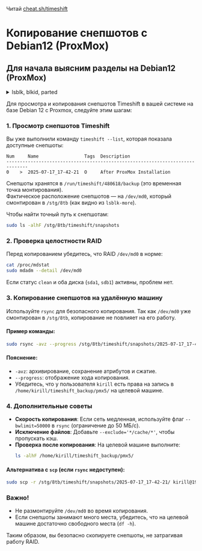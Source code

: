 Читай [cheat.sh/timeshift](https://cheat.sh/timeshift)


# Копирование снепшотов с Debian12 (ProxMox)


## Для начала выясним разделы на Debian12 (ProxMox)

<details>
<summary>lsblk, blkid, parted</summary>
  
```bash
root@pmx5:~# uname -a
Linux pmx5 6.8.12-11-pve #1 SMP PREEMPT_DYNAMIC PMX 6.8.12-11 (2025-05-22T09:39Z) x86_64 GNU/Linux
root@pmx5:~# 
root@pmx5:~# sudo parted -l
Model: ATA TOSHIBA MG08ADA8 (scsi)
Disk /dev/sda: 8002GB
Sector size (logical/physical): 512B/4096B
Partition Table: gpt
Disk Flags: 

Number  Start   End     Size    File system  Name     Flags
 1      1049kB  7990GB  7990GB               primary


Model: ATA TOSHIBA MG08ADA8 (scsi)
Disk /dev/sdb: 8002GB
Sector size (logical/physical): 512B/4096B
Partition Table: gpt
Disk Flags: 

Number  Start   End     Size    File system  Name     Flags
 1      1049kB  7990GB  7990GB               primary


Model: Samsung SSD 980 1TB (nvme)
Disk /dev/nvme0n1: 1000GB
Sector size (logical/physical): 512B/512B
Partition Table: gpt
Disk Flags: 

Number  Start   End     Size   File system  Name  Flags
 1      1049kB  512MB   511MB  fat32              boot, esp
 2      512MB   301GB   300GB  ext4
 3      301GB   1000GB  700GB  ext4


Model: Linux Software RAID Array (md)
Disk /dev/md0: 7990GB
Sector size (logical/physical): 512B/4096B
Partition Table: loop
Disk Flags: 

Number  Start  End     Size    File system  Flags
 1      0,00B  7990GB  7990GB  ext4


Model: Samsung SSD 970 EVO Plus 1TB (nvme)
Disk /dev/nvme1n1: 1000GB
Sector size (logical/physical): 512B/512B
Partition Table: gpt
Disk Flags: 

Number  Start   End     Size    File system  Name  Flags
 1      1049kB  1000GB  1000GB  ext4


root@pmx5:~# sudo blkid -o list
device                                          fs_type         label            mount point                                         UUID
--------------------------------------------------------------------------------------------------------------------------------------------------------------------------
/dev/nvme0n1p3                                  ext4                             /home                                               cb2e1883-8456-4647-9432-a86cc17d201a
/dev/nvme0n1p1                                  vfat                             /boot/efi                                           6F7B-1FDE
/dev/nvme0n1p2                                  ext4                             /                                                   6c0ffa47-322c-4115-9d41-3cce70b08c14
/dev/sdb1                                       linux_raid_member proxmox5:0     (in use)                                            ccb5be21-2f11-f550-74a1-6b4e1ecee8a0
/dev/md0                                        ext4                             /stg/8tb                                            e4f25f34-cc70-4a2a-9991-1d17fb271e57
/dev/loop0                                      ext4                             (in use)                                            3a46effc-b443-4ddd-9703-28db13ba4f4e
/dev/nvme1n1p1                                  ext4                             (not mounted)                                       17a79082-d82a-496a-9d8e-dbd6d1f8b3c2
/dev/sda1                                       linux_raid_member proxmox5:0     (in use)                                            ccb5be21-2f11-f550-74a1-6b4e1ecee8a0
/dev/loop1                                      ext4                             (in use)                                            e0f0744f-6ad0-4c07-981f-72c8cbf7dbec
/dev/loop6                                      ext4                             (in use)                                            0871c3f0-efb0-4c53-92b6-132a0e1dc18d
/dev/loop4                                      ext4                             (in use)                                            b0cbdb1c-07fe-46f5-bb06-2c2a8afb5ef0
/dev/loop2                                      ext4                             (in use)                                            282efc1a-55cf-4efb-b773-fd9d5c142b5e
/dev/loop7                                      ext4                             (in use)                                            ad205f41-cf66-41d8-b10d-406ba3f7a619
/dev/loop5                                      ext4                             (in use)                                            6f1182c9-8475-45f8-b02b-eee88dd97cad
/dev/loop3                                      ext4                             (in use)                                            1f7dff87-25ed-452f-95c6-dc40b0423190

root@pmx5:~# lsblk-more 
TRAN   TYPE  PATH           NAME        MOUNTPOINT UUID                                   SIZE FSTYPE     MODE       PTTYPE PARTTYPE                             LABEL
       loop  /dev/loop0     loop0                  3a46effc-b443-4ddd-9703-28db13ba4f4e    10G ext4       brw-rw----                                             
       loop  /dev/loop1     loop1                  e0f0744f-6ad0-4c07-981f-72c8cbf7dbec    20G ext4       brw-rw----                                             
       loop  /dev/loop2     loop2                  282efc1a-55cf-4efb-b773-fd9d5c142b5e    10G ext4       brw-rw----                                             
       loop  /dev/loop3     loop3                  1f7dff87-25ed-452f-95c6-dc40b0423190    20G ext4       brw-rw----                                             
       loop  /dev/loop4     loop4                  b0cbdb1c-07fe-46f5-bb06-2c2a8afb5ef0    20G ext4       brw-rw----                                             
       loop  /dev/loop5     loop5                  6f1182c9-8475-45f8-b02b-eee88dd97cad   420G ext4       brw-rw----                                             
       loop  /dev/loop6     loop6                  0871c3f0-efb0-4c53-92b6-132a0e1dc18d    20G ext4       brw-rw----                                             
       loop  /dev/loop7     loop7                  ad205f41-cf66-41d8-b10d-406ba3f7a619    50G ext4       brw-rw----                                             
sata   disk  /dev/sda       sda                                                           7,3T            brw-rw---- gpt                                         
       part  /dev/sda1      └─sda1                 ccb5be21-2f11-f550-74a1-6b4e1ecee8a0   7,3T linux_raid brw-rw---- gpt    0fc63daf-8483-4772-8e79-3d69d8477de4 proxmox5:0
       raid1 /dev/md0         └─md0     /stg/8tb   e4f25f34-cc70-4a2a-9991-1d17fb271e57   7,3T ext4       brw-rw----                                             
sata   disk  /dev/sdb       sdb                                                           7,3T            brw-rw---- gpt                                         
       part  /dev/sdb1      └─sdb1                 ccb5be21-2f11-f550-74a1-6b4e1ecee8a0   7,3T linux_raid brw-rw---- gpt    0fc63daf-8483-4772-8e79-3d69d8477de4 proxmox5:0
       raid1 /dev/md0         └─md0     /stg/8tb   e4f25f34-cc70-4a2a-9991-1d17fb271e57   7,3T ext4       brw-rw----                                             
nvme   disk  /dev/nvme1n1   nvme1n1                                                     931,5G            brw-rw---- gpt                                         
nvme   part  /dev/nvme1n1p1 └─nvme1n1p1            17a79082-d82a-496a-9d8e-dbd6d1f8b3c2 931,5G ext4       brw-rw---- gpt    0fc63daf-8483-4772-8e79-3d69d8477de4 
nvme   disk  /dev/nvme0n1   nvme0n1                                                     931,5G            brw-rw---- gpt                                         
nvme   part  /dev/nvme0n1p1 ├─nvme0n1p1 /boot/efi  6F7B-1FDE                              487M vfat       brw-rw---- gpt    c12a7328-f81f-11d2-ba4b-00a0c93ec93b 
nvme   part  /dev/nvme0n1p2 ├─nvme0n1p2 /          6c0ffa47-322c-4115-9d41-3cce70b08c14 279,4G ext4       brw-rw---- gpt    0fc63daf-8483-4772-8e79-3d69d8477de4 
nvme   part  /dev/nvme0n1p3 └─nvme0n1p3 /home      cb2e1883-8456-4647-9432-a86cc17d201a 651,6G ext4       brw-rw---- gpt    0fc63daf-8483-4772-8e79-3d69d8477de4
```
  
</details>




Для просмотра и копирования снепшотов Timeshift в вашей системе на базе Debian 12 с Proxmox, следуйте этим шагам:

### 1. Просмотр снепшотов Timeshift
Вы уже выполнили команду `timeshift --list`, которая показала доступные снепшоты:
```
Num     Name                 Tags  Description                 
------------------------------------------------------------------------------
0    >  2025-07-17_17-42-21  O     After ProxMox Installation  
```

Снепшоты хранятся в `/run/timeshift/480618/backup` (это временная точка монтирования).  
Фактическое расположение снепшотов — на `/dev/md0`, который смонтирован в `/stg/8tb` (как видно из `lsblk-more`).

Чтобы найти точный путь к снепшотам:
```bash
sudo ls -alhF /stg/8tb/timeshift/snapshots
```

### 2. Проверка целостности RAID
Перед копированием убедитесь, что RAID `/dev/md0` в норме:
```bash
cat /proc/mdstat
sudo mdadm --detail /dev/md0
```
Если статус `clean` и оба диска (`sda1`, `sdb1`) активны, проблем нет.


### 3. Копирование снепшотов на удалённую машину
Используйте `rsync` для безопасного копирования. Так как `/dev/md0` уже смонтирован в `/stg/8tb`, копирование не повлияет на его работу.

#### Пример команды:
```bash
sudo rsync -avz --progress /stg/8tb/timeshift/snapshots/2025-07-17_17-42-21/ kirill@192.168.87.136:/home/kirill/timeshift_backup/pmx5/
```
#### Пояснение:
- `-avz`: архивирование, сохранение атрибутов и сжатие.
- `--progress`: отображение хода копирования.
- Убедитесь, что у пользователя `kirill` есть права на запись в `/home/kirill/timeshift_backup/pmx5/` на целевой машине.


### 4. Дополнительные советы
- **Скорость копирования**: Если сеть медленная, используйте флаг `--bwlimit=50000` в `rsync` (ограничение до 50 МБ/с).
- **Исключение файлов**: Добавьте `--exclude='*/cache/*'`, чтобы пропускать кэш.
- **Проверка после копирования**: На целевой машине выполните:
  ```bash
  ls -alhF /home/kirill/timeshift_backup/pmx5/
  ```

#### Альтернатива с `scp` (если `rsync` недоступен):
```bash
sudo scp -r /stg/8tb/timeshift/snapshots/2025-07-17_17-42-21/ kirill@192.168.87.136:/home/kirill/timeshift_backup/pmx5/
```


### Важно!
- Не размонтируйте `/dev/md0` во время копирования.
- Если снепшоты занимают много места, убедитесь, что на целевой машине достаточно свободного места (`df -h`).

Таким образом, вы безопасно скопируете снепшоты, не затрагивая работу RAID.














